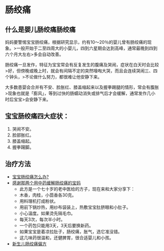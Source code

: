 # 肠绞痛

## 什么是婴儿肠绞痛肠绞痛

妈妈要警惕宝宝肠绞痛，根据研究显示，约有10～20％的婴儿曾有肠绞痛的现象。>一般开始于二至四周大的小婴儿，四到六星期会达到高峰，通常最晚到四到六个月大左右>多会自动改善。

肠绞痛一旦发作，特征为宝宝常会有反复发生的腹痛及哭闹，症状在白天时会比较>好，但傍晚或晚上时，就会有间隔不定的突然嚎啕大哭，而且会连续哭闹三、四个钟头，>不论做什么努力，都很难让他安静下来。

大多数患婴会合并有不安、脸胀红、膝盖缩起来以及握拳踢腿的情形，常会有腹胀>现象也就是「膨风」，等到过快的肠蠕动消失或排气后才会缓解，通常发作几小时后宝宝>会安静下来。

## 宝宝肠绞痛四大症状：
1. 哭闹不安。
2. 脸部胀红。
3. 膝盖缩起。
4. 握拳踼脚。

## 治疗方法
* [宝宝肠绞痛怎么办?](http://www.babytree.com/ask/detail/991493)
* [感谢那两个用中药缓解肠绞痛的宝妈](http://www.babytree.com/community/club201400/topic_19439664_1.html)
  * 此方是一个七十岁的老中医给的方子，现在来和大家分享下：
  * 木香，肉桂，小茴香各30克。
  * 用料理机打成粉状。
  * 用前下锅炒热，用纱布袋装上，热敷宝宝肚脐眼和小肚子。
  * 小心温度。如果烫先隔毛巾。
  * 每天3次，每次半小时。
  * 一个药包只能用3天，3天后要换新药。
  * 如果宝宝是着凉拉肚子，肠绞痛，胀气，选它准没错。
  * 这几味药很温和，还健脾胃，很合适婴儿和小孩。
* [新生儿肠绞痛偏方](http://www.qbaobei.com/chengzhang/656424.html)
